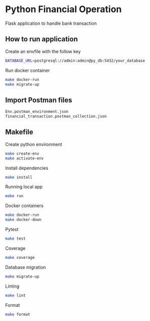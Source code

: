 # Python Financial Operation
Flask application to handle bank transaction

## How to run application
Create an envfile with the follow key
```bash
DATABASE_URL=postgresql://admin:admin@py_db:5432/your_database
```
Run docker container
```bash
make docker-run
make migrate-up
```

## Import Postman files
```bash
Env.postman_environment.json
financial_transaction.postman_collection.json
```

## Makefile

Create python environment
```bash
make create-env
make activate-env
```

Install dependencies
```bash
make install
```

Running local app
```bash
make run
```

Docker containers
```bash
make docker-run
make docker-down
```

Pytest
```bash
make test
```

Coverage
```bash
make coverage
```

Database migration
```bash
make migrate-up
```

Linting
```bash
make lint
```

Format
```bash
make format
```